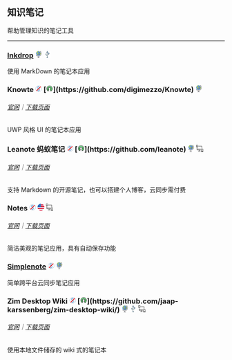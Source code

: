 ## 知识笔记

帮助管理知识的笔记工具

---

### [Inkdrop](https://www.inkdrop.info/) ![](../assets/earth-globe.png) ![](../assets/usb.png)

使用 MarkDown 的笔记本应用

### Knowte ![](../assets/free.png) [![](../assets/open-source-icon.png "GPL 3.0@GitHub: https://github.com/digimezzo/Knowte")](https://github.com/digimezzo/Knowte) ![](../assets/earth-globe.png)

###### [官网](http://www.digimezzo.com/software/knowte-2/)｜[下载页面](http://www.digimezzo.com/content/software/knowte/)

UWP 风格 UI 的笔记本应用

### Leanote 蚂蚁笔记 ![](../assets/free.png) [![](../assets/open-source-icon.png "GPL 2.0+@GitHub: https://github.com/leanote")](https://github.com/leanote) ![](../assets/earth-globe.png) ![](../assets/multi_platform.png)

###### [官网](https://leanote.com/)｜[下载页面](http://app.leanote.com/)

支持 Markdown 的开源笔记，也可以搭建个人博客，云同步需付费

### Notes ![](../assets/free.png) ![](../assets/united-states.png)  ![](../assets/multi_platform.png)

###### [官网](http://www.get-notes.com/)｜[下载页面](http://www.get-notes.com/download)

简洁美观的笔记应用，具有自动保存功能

### [Simplenote](https://simplenote.com/) ![](../assets/free.png) ![](../assets/earth-globe.png)

简单跨平台云同步笔记应用

### Zim Desktop Wiki ![](../assets/free.png) [![](../assets/open-source-icon.png "GPL 2.0@GitHub: https://github.com/jaap-karssenberg/zim-desktop-wiki/")](https://github.com/jaap-karssenberg/zim-desktop-wiki/) ![](../assets/earth-globe.png) ![](../assets/usb.png) ![](../assets/multi_platform.png)

###### [官网](http://zim-wiki.org/index.html)｜[下载页面](http://zim-wiki.org/downloads.html)

使用本地文件储存的 wiki 式的笔记本
